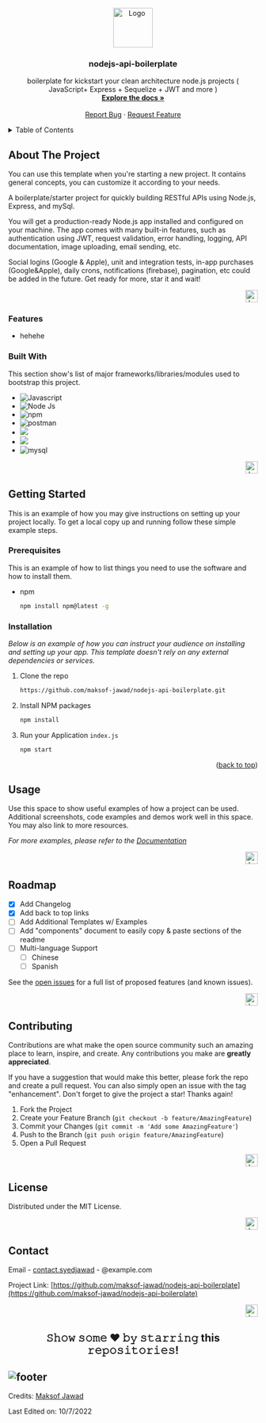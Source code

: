 
<!-- PROJECT LOGO -->
<br />
<div align="center">
  <a href="https://github.com/maksof-jawad/">
    <img src="https://avatars2.githubusercontent.com/u/112615558" alt="Logo" width="80" height="80">
 </a>
  <h3 align="center">nodejs-api-boilerplate</h3>

  <p align="center">
    boilerplate for kickstart your clean architecture node.js projects ( JavaScript+ Express + Sequelize + JWT and more )
    <br />
    <a href="https://github.com/maksof-jawad/nodejs-api-boilerplate#readme"><strong>Explore the docs »</strong></a>
    <br />
    <br />
    <a href="https://github.com/maksof-jawad/nodejs-api-boilerplate/issues">Report Bug</a>
    ·
    <a href="https://github.com/maksof-jawad/nodejs-api-boilerplate/issues">Request Feature</a>
  </p>
</div>



<!-- TABLE OF CONTENTS -->
<details>
  <summary>Table of Contents</summary>
  <ol>
    <li>
      <a href="#about-the-project">About The Project</a>
      <ul>
        <li><a href="#Features">Features</a></li>
        <li><a href="#built-with">Built With</a></li>
      </ul>
    </li>
    <li>
      <a href="#getting-started">Getting Started</a>
      <ul>
        <li><a href="#prerequisites">Prerequisites</a></li>
        <li><a href="#installation">Installation</a></li>
      </ul>
    </li>
    <li><a href="#usage">Usage</a></li>
    <li><a href="#roadmap">Roadmap</a></li>
    <li><a href="#contributing">Contributing</a></li>
    <li><a href="#license">License</a></li>
    <li><a href="#contact">Contact</a></li>
    <li><a href="#acknowledgments">Acknowledgments</a></li>
  </ol>
</details>

<!-- ABOUT THE PROJECT -->
## About The Project

You can use this template when you're starting a new project. It contains general concepts, you can customize it according to your needs.

A boilerplate/starter project for quickly building RESTful APIs using Node.js, Express, and mySql.

You will get a production-ready Node.js app installed and configured on your machine. The app comes with many built-in features, such as authentication using JWT, request validation, error handling, logging, API documentation, image uploading, email sending, etc.

Social logins (Google & Apple), unit and integration tests, in-app purchases (Google&Apple), daily crons, notifications (firebase), pagination, etc could be added in the future. Get ready for more, star it and wait!

<p align="right"><a href="#nodejs-api-boilerplate"><img alt="back to top" width="25" height="25" src="https://img.icons8.com/external-others-inmotus-design/67/000000/external-Top-keyboard-others-inmotus-design-2.png"/></a></p>

### Features
- hehehe

### Built With

This section show's list of major frameworks/libraries/modules used to bootstrap this project.

* <img src="https://img.shields.io/badge/JavaScript-323330?style=for-the-badge&logo=javascript&logoColor=F7DF1E" alt="Javascript">
* <img src="https://img.shields.io/badge/Node.js-339933?style=for-the-badge&logo=nodedotjs&logoColor=white" alt="Node Js">
* <img src="https://img.shields.io/badge/npm-CB3837?style=for-the-badge&logo=npm&logoColor=white" alt="npm">
* <img src="https://img.shields.io/badge/Postman-FF6C37?style=for-the-badge&logo=Postman&logoColor=white" alt="postman">
* <img src="https://img.shields.io/badge/Sequelize-52B0E7?style=for-the-badge&logo=Sequelize&logoColor=white" />
* <img src="https://img.shields.io/badge/JWT-000000?style=for-the-badge&logo=JSON%20web%20tokens&logoColor=white" /> 
* <img alt="mysql" src="https://img.shields.io/badge/MySQL-005C84?style=for-the-badge&logo=mysql&logoColor=white"> 

<p align="right"><a href="#nodejs-api-boilerplate"><img alt="back to top" width="25" height="25" src="https://img.icons8.com/external-others-inmotus-design/67/000000/external-Top-keyboard-others-inmotus-design-2.png"/></a></p>


<!-- GETTING STARTED -->
## Getting Started

This is an example of how you may give instructions on setting up your project locally.
To get a local copy up and running follow these simple example steps.

### Prerequisites

This is an example of how to list things you need to use the software and how to install them.
* npm
  ```sh
  npm install npm@latest -g
  ```

### Installation

_Below is an example of how you can instruct your audience on installing and setting up your app. This template doesn't rely on any external dependencies or services._

1. Clone the repo
   ```sh
   https://github.com/maksof-jawad/nodejs-api-boilerplate.git
   ```
2. Install NPM packages
   ```sh
   npm install
   ```
3. Run your Application `index.js`
   ```js
   npm start
   ```

<p align="right">(<a href="#nodejs-api-boilerplate">back to top</a>)</p>



<!-- USAGE EXAMPLES -->
## Usage

Use this space to show useful examples of how a project can be used. Additional screenshots, code examples and demos work well in this space. You may also link to more resources.

_For more examples, please refer to the [Documentation](https://example.com)_

<p align="right"><a href="#nodejs-api-boilerplate"><img alt="back to top" width="25" height="25" src="https://img.icons8.com/external-others-inmotus-design/67/000000/external-Top-keyboard-others-inmotus-design-2.png"/></a></p>



<!-- ROADMAP -->
## Roadmap

- [x] Add Changelog
- [x] Add back to top links
- [ ] Add Additional Templates w/ Examples
- [ ] Add "components" document to easily copy & paste sections of the readme
- [ ] Multi-language Support
    - [ ] Chinese
    - [ ] Spanish

See the [open issues](https://github.com/othneildrew/Best-README-Template/issues) for a full list of proposed features (and known issues).

<p align="right"><a href="#nodejs-api-boilerplate"><img alt="back to top" width="25" height="25" src="https://img.icons8.com/external-others-inmotus-design/67/000000/external-Top-keyboard-others-inmotus-design-2.png"/></a></p>



<!-- CONTRIBUTING -->
## Contributing

Contributions are what make the open source community such an amazing place to learn, inspire, and create. Any contributions you make are **greatly appreciated**.

If you have a suggestion that would make this better, please fork the repo and create a pull request. You can also simply open an issue with the tag "enhancement".
Don't forget to give the project a star! Thanks again!

1. Fork the Project
2. Create your Feature Branch (`git checkout -b feature/AmazingFeature`)
3. Commit your Changes (`git commit -m 'Add some AmazingFeature'`)
4. Push to the Branch (`git push origin feature/AmazingFeature`)
5. Open a Pull Request

<p align="right"><a href="#nodejs-api-boilerplate"><img alt="back to top" width="25" height="25" src="https://img.icons8.com/external-others-inmotus-design/67/000000/external-Top-keyboard-others-inmotus-design-2.png"/></a></p>



<!-- LICENSE -->
## License

Distributed under the MIT License.

<p align="right"><a href="#nodejs-api-boilerplate"><img alt="back to top" width="25" height="25" src="https://img.icons8.com/external-others-inmotus-design/67/000000/external-Top-keyboard-others-inmotus-design-2.png"/></a></p>



<!-- CONTACT -->
## Contact

Email - [contact.syedjawad](mailto:contact.syedjawad@gmail.com) - @example.com

Project Link: [https://github.com/maksof-jawad/nodejs-api-boilerplate](https://github.com/maksof-jawad/nodejs-api-boilerplate)

<p align="right"><a href="#nodejs-api-boilerplate"><img alt="back to top" width="25" height="25" src="https://img.icons8.com/external-others-inmotus-design/67/000000/external-Top-keyboard-others-inmotus-design-2.png"/></a></p>


<div align="center">
  
## 𝚂𝚑𝚘𝚠 𝚜𝚘𝚖𝚎 ❤️ 𝚋𝚢 𝚜𝚝𝚊𝚛𝚛𝚒𝚗𝚐 this 𝚛𝚎𝚙𝚘𝚜𝚒𝚝𝚘𝚛𝚒𝚎𝚜!

</div>

![footer](https://github.com/JayantGoel001/JayantGoel001/blob/master/WEBP/footer.webp)
-----
Credits: [Maksof Jawad](https://github.com/maksof-jawad)

Last Edited on: 10/7/2022

